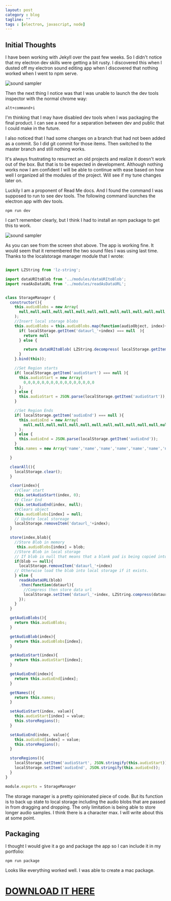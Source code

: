 ```yaml
---
layout: post
category : blog
tagline: ""
tags : [electron, javascript, node]
---
```


## Initial Thoughts

I have been working with Jekyll over the past few weeks. So I didn't notice that my electron dev skills were getting a bit rusty. I discovered this when I dusted off my electron sound editing app when I discovered that nothing worked when I went to npm serve.

![sound sampler](../img/blog/2017-6-21-dusting-off-my-electron-sound-app_1.png)

Then the next thing I notice was that I was unable to launch the dev tools inspector with the normal chrome way:
```
alt+command+i
```
I'm thinking that I may have disabled dev tools when I was packaging the final product. I can see a need for a separation between dev and public that I could make in the future.

I also noticed that I had some changes on a branch that had not been added as a commit. So I did git commit for those items. Then switched to the master branch and still nothing works.

It's always frustrating to resurrect an old projects and realize it doesn't work out of the box. But that is to be expected in development. Although nothing works now I am confident I will be able to continue with ease based on how well I organized all the modules of the project. Will see if my tune changes later on.

Luckily I am a proponent of Read Me docs. And I found the command I was supposed to run to see dev tools. The following command launches the electron app with dev tools.
```
npm run dev
```
I can't remember clearly, but I think I had to install an npm package to get this to work.

![sound sampler](../img/blog/2017-6-21-dusting-off-my-electron-sound-app_3.png)

As you can see from the screen shot above. The app is working fine. It would seem that it remembered the two sound files I was using last time. Thanks to the localstorage manager module that I wrote:

```javascript

import LZString from 'lz-string';

import dataURItoBlob from '../modules/dataURItoBlob';
import readAsDataURL from '../modules/readAsDataURL';


class StorageManager {
  constructor(){
    this.audioBlobs = new Array(
      null,null,null,null,null,null,null,null,null,null,null,null,null,null,null,null
    );
    //Insert local storage blobs
    this.audioBlobs = this.audioBlobs.map(function(audioObject, index){
      if( localStorage.getItem('dataurl_'+index) === null  ){
        return null
      } else {

        return dataURItoBlob( LZString.decompress( localStorage.getItem('dataurl_'+index) ) );
      }
    }.bind(this));

    //Set Region starts
    if( localStorage.getItem('audioStart') === null ){
      this.audioStart = new Array(
        0,0,0,0,0,0,0,0,0,0,0,0,0,0,0,0
      );
    } else {
      this.audioStart = JSON.parse(localStorage.getItem('audioStart'));
    }

    //Set Region Ends
    if( localStorage.getItem('audioEnd') === null ){
      this.audioEnd = new Array(
        null,null,null,null,null,null,null,null,null,null,null,null,null,null,null,null
      );
    } else {
      this.audioEnd = JSON.parse(localStorage.getItem('audioEnd'));
    }
    this.names = new Array('name','name','name','name','name','name','name','name','name','name','name','name','name','name','name','name');

  }

  clearAll(){
    localStorage.clear();
  }

  clear(index){
    //Clear start
    this.setAudioStart(index, 0);
    // Clear End
    this.setAudioEnd(index, null);
    //Clears object
    this.audioBlobs[index] = null;
    // Update local storeage
    localStorage.removeItem('dataurl_'+index);
  }

  store(index,blob){
    //Store Blob in memory
     this.audioBlobs[index] = blob;
    //Store Blob in local storage
    // If blob is null that means that a blank pad is being copied into an existing one. Lets delete the item.
    if(blob == null){
      localStorage.removeItem('dataurl_'+index)
    // Otherwise load the blob into local storage if it exists.
    } else {
      readAsDataURL(blob)
      .then(function(dataurl){
        //Compress then store data url
        localStorage.setItem('dataurl_'+index, LZString.compress(dataurl));
      });
    }
  }

  getAudioBlobs(){
    return this.audioBlobs;
  }

  getAudioBlob(index){
    return this.audioBlobs[index];
  }

  getAudioStart(index){
    return this.audioStart[index];
  }

  getAudioEnd(index){
    return this.audioEnd[index];
  }

  getNames(){
    return this.names;
  }

  setAudioStart(index, value){
    this.audioStart[index] = value;
    this.storeRegions();
  }

  setAudioEnd(index, value){
    this.audioEnd[index] = value;
    this.storeRegions();
  }

  storeRegions(){
    localStorage.setItem('audioStart', JSON.stringify(this.audioStart));
    localStorage.setItem('audioEnd', JSON.stringify(this.audioEnd));
  }
}

module.exports = StorageManager

```

The storage manager is a pretty opinionated piece of code. But its function is to back up state to local storage including the audio blobs that are passed in from dragging and dropping. The only limitation is being able to store longer audio samples. I think there is a character max. I will write about this at some point.

## Packaging

I thought I would give it a go and package the app so I can include it in my portfolio:
```
npm run package
```

Looks like everything worked well. I was able to create a mac package.



# [DOWNLOAD IT HERE](../sound-sampler-app-download/)























<!--  ----- -->
